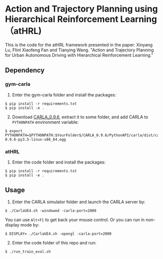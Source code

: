 # Action and Trajectory Planning using Hierarchical Reinforcement Learning （atHRL)

This is the code for the atHRL framework presented in the paper:
Xinyang Lu, Flint Xiaofeng Fan and Tianying Wang. "Action and Trajectory Planning for Urban Autonomous Driving with
Hierarchical Reinforcement Learning."

## Dependency
### gym-carla

1. Enter the gym-carla folder and install the packages:
```
$ pip install -r requirements.txt
$ pip install -e .
```

2. Download [CARLA_0.9.6](https://github.com/carla-simulator/carla/releases/tag/0.9.6), extract it to some folder, and add CARLA to ```PYTHONPATH``` environment variable:
```
$ export PYTHONPATH=$PYTHONPATH:$YourFolder$/CARLA_0.9.6/PythonAPI/carla/dist/carla-0.9.6-py3.5-linux-x86_64.egg
```

### atHRL

1. Enter the code folder and install the packages:
```
$ pip install -r requirements.txt
$ pip install -e .
```

## Usage
1. Enter the CARLA simulator folder and launch the CARLA server by:
```
$ ./CarlaUE4.sh -windowed -carla-port=2000
```
You can use ```Alt+F1``` to get back your mouse control.
Or you can run in non-display mode by:
```
$ DISPLAY= ./CarlaUE4.sh -opengl -carla-port=2000
```

2. Enter the code folder of this repo and run:
```
$ ./run_train_eval.sh
```
